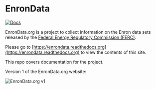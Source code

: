 # EnronData

[![Docs][docs-readthedocs-svg]][docs-readthedocs-link]

EnronData.org is a project to collect information on the Enron data sets released by the [Federal Energy Regulatory Commission (FERC)](http://www.ferc.gov/).

Please go to [https://enrondata.readthedocs.org](https://enrondata.readthedocs.org) to view the contents of this site.

This repo covers documentation for the project.

Version 1 of the EnronData.org website:

![EnronData.org v1](https://raw.githubusercontent.com/enrondata/enrondata/master/data/images/enrondata.org_homepage_v1.png)

 [docs-readthedocs-svg]: https://img.shields.io/badge/docs-readthedocs-blue.svg
 [docs-readthedocs-link]: http://enrondata.readthedocs.org/

